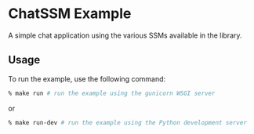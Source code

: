 # ChatSSM Example

A simple chat application using the various SSMs available in the library.

## Usage

To run the example, use the following command:

```bash
% make run # run the example using the gunicorn WSGI server
```

or

```bash
% make run-dev # run the example using the Python development server
```
